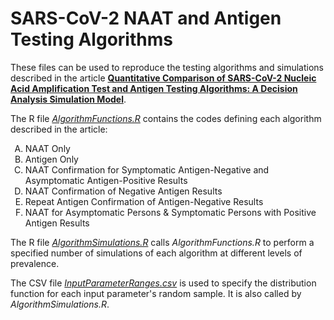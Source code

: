 # SARS-CoV-2 NAAT and Antigen Testing Algorithms

These files can be used to reproduce the testing algorithms and simulations described in the article [**Quantitative Comparison of SARS-CoV-2 Nucleic Acid Amplification Test and Antigen Testing Algorithms: A Decision Analysis Simulation Model**](https://www.medrxiv.org/content/10.1101/2021.03.15.21253608v1). 

The R file [*AlgorithmFunctions.R*](https://github.com/CDCgov/SARS-CoV-2-NAAT-and-Antigen-Testing-Algorithms/blob/main/AlgorithmFunctions.R) contains the codes defining each algorithm described in the article:

<ol type="A">
  <li>NAAT Only</li>
  <li>Antigen Only</li>
  <li>NAAT Confirmation for Symptomatic Antigen-Negative  and Asymptomatic Antigen-Positive Results</li>
  <li>NAAT Confirmation of Negative Antigen Results </li>
  <li>Repeat Antigen Confirmation of Antigen-Negative Results</li>
  <li>NAAT for Asymptomatic Persons & Symptomatic Persons with Positive Antigen Results
</li>
</ol>

The R file [*AlgorithmSimulations.R*](https://github.com/CDCgov/SARS-CoV-2-NAAT-and-Antigen-Testing-Algorithms/blob/main/AlgorithmSimulation.R) calls *AlgorithmFunctions.R* to perform a specified number of simulations of each algorithm at different levels of prevalence.

The CSV file [*InputParameterRanges.csv*](https://github.com/CDCgov/SARS-CoV-2-NAAT-and-Antigen-Testing-Algorithms/blob/main/InputParameterRanges.csv) is used to specify the distribution function for each input parameter's random sample. It is also called by *AlgorithmSimulations.R*. 
